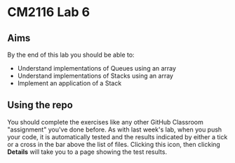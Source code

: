 # CM2116 Lab 6

## Aims

By the end of this lab you should be able to:

* Understand implementations of Queues using an array
* Understand implementations of Stacks using an array
* Implement an application of a Stack

## Using the repo

You should complete the exercises like any other GitHub Classroom "assignment" you've done before. As with last week's lab, when you push your code, it is automatically tested and the results indicated by either a tick or a cross in the bar above the list of files. Clicking this icon, then clicking **Details** will take you to a page showing the test results.